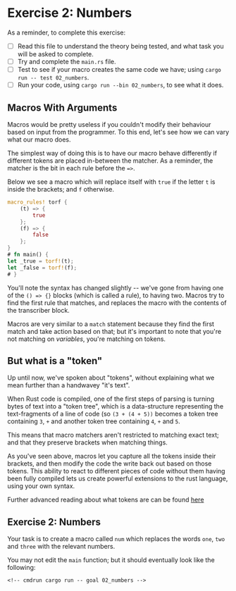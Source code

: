 # Exercise 2: Numbers

As a reminder, to complete this exercise:

* [ ] Read this file to understand the theory being tested, and what
      task you will be asked to complete.
* [ ] Try and complete the `main.rs` file.
* [ ] Test to see if your macro creates the same code we have; using
      `cargo run -- test 02_numbers`.
* [ ] Run your code, using `cargo run --bin 02_numbers`, to see what it does.

## Macros With Arguments

Macros would be pretty useless if you couldn't modify their behaviour based on
input from the programmer. To this end, let's see how we can vary what our macro
does.

The simplest way of doing this is to have our macro behave differently if
different tokens are placed in-between the matcher. As a reminder, the matcher
is the bit in each rule before the `=>`.

Below we see a macro which will replace itself with `true` if the letter `t` is
inside the brackets; and `f` otherwise.


``` rust
macro_rules! torf {
    (t) => {
        true
    };
    (f) => {
        false
    };
}
# fn main() {
let _true = torf!(t);
let _false = torf!(f);
# }
```

You'll note the syntax has changed slightly -- we've gone from having one of the
`() => {}` blocks (which is called a rule), to having two. Macros try to find
the first rule that matches, and replaces the macro with the contents of the
transcriber block.

Macros are very similar to a `match` statement because they find the first match
and take action based on that; but it's important to note that you're not matching
on *variables*, you're matching on tokens.

## But what is a "token"

Up until now, we've spoken about "tokens", without explaining what we mean
further than a handwavey "it's text".

When Rust code is compiled, one of the first steps of parsing is turning bytes
of text into a "token tree", which is a data-structure representing the
text-fragments of a line of code (so `(3 + (4 + 5))` becomes a token tree containing
`3`, `+` and another token tree containing `4`, `+` and `5`.

This means that macro matchers aren't restricted to matching exact text; and that
they preserve brackets when matching things.

As you've seen above, macros let you capture all the tokens inside their
brackets, and then modify the code the write back out based on those tokens.
This ability to react to different pieces of code without them having been fully
compiled lets us create powerful extensions to the rust language, using your own
syntax.

Further advanced reading about what tokens are can be found [here](https://doc.rust-lang.org/reference/tokens.html)

## Exercise 2: Numbers

Your task is to create a macro called `num` which replaces the words `one`, `two` and `three`
with the relevant numbers.

You may not edit the `main` function; but it should eventually look like the
following:

<!-- If you can see this text, it means you're not looking at the book.   -->
<!-- Run the cargo command below (without `cmdrun`) to see the real code. -->
```rust,ignore
<!-- cmdrun cargo run -- goal 02_numbers -->
```
